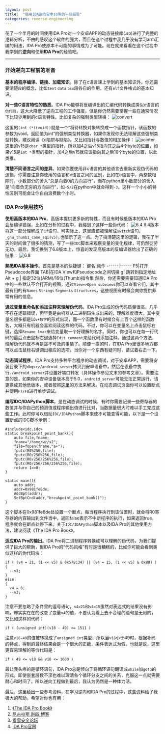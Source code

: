 ```yaml
---
layout: post
title:  "使用IDA逆向安卓so库的一些经验"
categories: reverse-enginnering
---
```


花了一个半月的时间使用IDA Pro对一个安卓APP的动态链接库(.so)进行了完整的逻辑分析，不由的感叹这个软件的强大，而且在这个过程中我几乎没有学习arm汇编的用法，IDA Pro使原本不可能的事情成为了可能。现在就来看看在这个过程中我学到的**逆向**和使用**IDA Pro**的经验吧。

****
### 开始逆向工程前的准备
**基本的程序编译、链接、加载知识**。除了在c语言课上学到的基本知识外，你还需要清楚`段`的概念，比如`text` `data` `bss`段各自的作用。还有`elf`文件格式的基本知识。

**对一些C语言特性的熟悉**。IDA Pro能够将反编译出的汇编代码转换成类似c语言的`伪代码`，这大大降低了逆向工程的工作强度，但是你仍然需要掌握一些在通常情况下比较少用到的c语言特性。比如复杂的强制类型转换：
![convert](img/convert.tga)

这里的`(int (*)(void))`就是一个“将待转换对象转换成一个函数指针，该函数的参数为void，返回值为int”的强制类型转换器，如果你发现你无法理解这些强制类型转换，建议阅读《c陷阱与缺陷》。又比如指针与数值的相加操作：
![pointer](img/pointer.tga)
这里的v15是`char *`类型的指针，所以加4之后v15指向其之后4个byte的位置，如果v15是`int *`类型的指针，加4之后v15就应该指向其之后16个byte的位置，以此类推。

**清楚不同语言之间的差异**。如果你要使用非c语言的其他语言去重新实现伪代码的逻辑，你需要注意你使用的语言和c语言之间的区别，比如在c语言中，两整数相除时，小数部分的舍入“总是向着0的方向进行”，而在python里小数部分的舍入是“向着负无穷的方向进行”，如`-5/2`在python中就会得到`-3`。这样一个小小的特性区别可能会让你白白浪费数个小时。
### IDA Pro使用技巧

**使用高版本的IDA Pro**。高版本提供更多新的特性，而且有时候低版本的IDA Pro会反编译错误，比如在分析的过程中，我碰到了这样一些伪代码：
![6.4](img/6_4.png)
6.4版本将这一部分理解成了`if`语句，可实际上，这里应该被理解成`switch`语句，`_gnu_thumb1_case_sqi(v5);`也暗示了这一点。为了搞清楚这里的逻辑，我花了半天的时间做了很多的猜测，写了一些`IDC`脚本来观察变量的变化规律，可仍然徒劳无功。最后，我切换到了6.8版本上，惊喜的发现高版本的反编译器给出了正确的结果：
![6.8](img/6_8.png)

**熟悉IDA基本操作**。首先是基本的快捷键：
键名|动作
------|------
F5|打开Pseudocode界面
TAB|在IDA View和Pseudocode之间切换
g| 跳转到指定地址
Alt + g | 指定32位(ARM)/16位(Thumb)指令集
然后，你还需要需要知道IDA Pro中的一些默认不会打开的视图，通过`View=>Open subviews`你可以查看它们，其中最有用的有`Names` `Strings` `Segments` `Structures`，这些视图有时候会向你提供非常有用的信息。

**通过变量重命名和添加注释来理解伪代码**。IDA Pro生成的伪代码质量很高，几乎不存在逻辑错误，但毕竟是由机器从二进制码生成出来的，理解难度很大。其中变量名很多都是以`v+数字`的形式出现，而一个函数里有时候会有上百个这样的函数名，大概只有机器会喜欢阅读这样的代码。不过，你可以在变量名上点击鼠标右键，选择`Rename lvar`来给变量取一个好理解的名字。同时，你也可以在每一行代码的最后点击鼠标右键选择`Edit comment`来给代码添加注释。通过这两个方法，理解伪代码就不再是遥不可及的事情了。顺便一提的时，在IDA Pro里很多地方都可以点击鼠标右键调出相应的选项，当你对一个东西有疑问时，请试着右击一下。

**动态调试程序**。IDA Pro支持多种平台程序的动态调试，对于安卓APP，需要将安装目录下的`dbgsrv/android_server`拷贝到安卓设备中，然后在设备中执行`./android_server`并设置好端口转发（具体操作参见文末的参考文章）。需要注意的是，如果你的安卓设备版本高于5.0，`android_server`可能无法正常运行，请更换成其他低版本，或者按照[这里](http://bbs.pediy.com/thread-202895.htm)的方法来解决。在动态调试页面你可以设置断点并使用`F7/F8`进行单步调试。

**编写IDC/IDAPython脚本**。是在动态调试的时候，有时你需要记录一些寄存器的数值并与你自己的预测值或程序输出值进行比对，当数据量很大时难以手工完成这些工作。此时你可以借助`IDC/IDAPython`脚本来使不可能变得可能，以下是一个设置断点的IDC脚本示例：
```
#include<idc.idc>
static breakpoint_point_bank(){
    auto file,fname;
    fname="/home/wz/x2";
    file=fopen(fname,"a+");
    fputc(R0%256,file);
    fputc(R0/256%256,file);
    fputc(R0/256/256%256,file);
    fputc(R0/256/256/256%256,file);
    return 1==0;
}

static main(){
    auto addr;
    addr=0x981fe8de;
    AddBpt(addr);
    SetBptCnd(addr,"breakpoint_point_bank()");
}
```
这个脚本在0x981fe8de处设置一个断点，每当程序执行到该位置时，就会将R0寄存器的内容输出到文件当中，返回false表示不中断程序的执行，如果返回true，程序就会在断点处停下来。关于`IDC/IDAPython`脚本以及IDA Pro的其他使用方法，建议阅读《The IDA Pro Book》。

**适应IDA Pro的输出**。IDA Pro将二进制程序转换成可以理解的伪代码，为我们提供了巨大的帮助，但IDA Pro的“代码风格”有时是很糟糕的，比如你可能会看到类似这样的伪代码块：
```
if ( (v4 = 21, (1 << v5) & 0x57EC34) || (v4 = 15, (1 << v5) & 0x80) )
{
  --v3;
}
else
{
  v4 = 6;
  --v3;
}
```
注意不要忽略了条件里的逗号语句，`v4=21`和`v4=15`虽然对表达式的结果没有影响，却实实在在的改变了变量`v4`的值，不要认为看上去不合理的语句是无用的，又比如这样的代码：
```
if ( (unsigned int)(v18 - 49) <= 1511 )
```
注意`v18-49`的值被转换成了`unsigned int`类型，所以当`v18`小于49时，根据补码的特点，得到的最终结果会是一个很大的正数，条件表达式为假。也就是说，这里更容易理解的等价代码是：
```
if ( 49 <= v18 && v18 <= 1600 )
```
最让我头疼的是循环语句，IDA Pro总是倾向于将循环语句翻译成`while`加`goto`的形式，即使嵌套层数不深也难以理清各个循环分支之间的关系，克服这一点就需要耐心和时间了。所以逆向工程做到最后，我认为仍然是一种体力活。

最后，这里给出一些参考资料，在学习逆向和IDA Pro的过程中，这些资料给了我极大的帮助，希望对你也有用：
1. [《The IDA Pro Book》](http://www.idabook.com/)
2. [尼古拉斯.赵四 博客](http://www.wjdiankong.cn/)
3. [看雪安全论坛](http://bbs.pediy.com/forum-4.htm)
4. [IDA Pro官网](https://www.hex-rays.com/)
